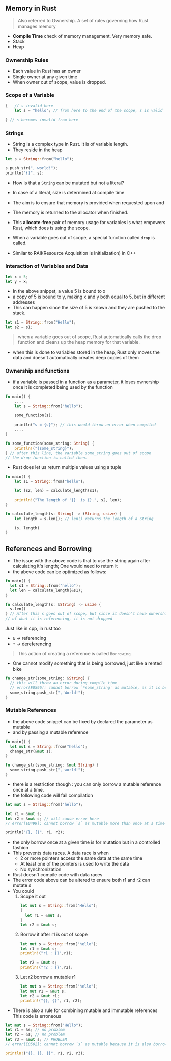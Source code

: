 ## Memory in Rust
> Also referred to Ownership. A set of rules governing how Rust manages memory
- **Compile Time** check of memory management. Very memory safe.
- Stack
- Heap

### Ownership Rules
- Each value in Rust has an owner
- Single owner at any given time
- When owner out of scope, value is dropped.

### Scope of a Variable
```rust
{   // s invalid here
    let s = "hello"; // from here to the end of the scope, s is valid
    
} // s becomes invalid from here
```

### Strings
- String is a complex type in Rust. It is of variable length.
- They reside in the heap

```rust
let s = String::from("hello");

s.push_str(", world!");
println("{}", s);
```
- How is that a `String` can be mutated but not a literal?
- In case of a literal, size is determined at compile time
- The aim is to ensure that memory is provided when requested upon and
- The memory is returned to the allocator when finished.
- This **allocate-free** pair of memory usage for variables is what empowers Rust, 
  which does is using the scope.

- When a variable goes out of scope, a special function called `drop` is called.
- Similar to RAII(Resource Acquisition Is Initialization) in C++


### Interaction of Variables and Data
```rust
let x = 5;
let y = x;
```
- In the above snippet, a value 5 is bound to x
- a copy of 5 is bound to y, making x and y both equal to 5, but in different addresses
- This can happen since the size of 5 is known and they are pushed to the stack.

```rust
let s1 = String::from("Hello");
let s2 = s1;
```
> when a variable goes out of scope, Rust automatically calls the drop function and cleans up the heap memory for that variable.
- when this is done to variables stored in the heap, Rust only moves the data and doesn't automatically creates deep copies of them

### Ownership and functions
- if a variable is passed in a function as a parameter, it loses ownership once it is completed being used by the function
```rust
fn main() {
    ....
    let s = String::from("hello");

    some_function(s);
    
    println("s = {s}"); // this would throw an error when compiled
    ....    
}

fn some_function(some_string: String) {
    println!("{some_string}");
} // after this line, the variable some_string goes out of scope
// the drop function is called then.

```
- Rust does let us return multiple values using a tuple
```rust
fn main() {
    let s1 = String::from("hello");

    let (s2, len) = calculate_length(s1);

    println!("The length of '{}' is {}.", s2, len);
}

fn calculate_length(s: String) -> (String, usize) {
    let length = s.len(); // len() returns the length of a String

    (s, length)
}
```

## References and Borrowing
- The issue with the above code is that to use the string again after calculating it's length;
 One would need to return it
- the above code can be optimized as follows:
```rust
fn main() {
  let s1 = String::from("hello");
  let len = calculate_length(&s1);
}

fn calculate_length(s: &String) -> usize {
  s.len()
} // After this s goes out of scope, but since it doesn't have ownership
// of what it is referencing, it is not dropped 
```
Just like in cpp, in rust too
- `&` -> referencing
- `*` -> dereferencing

> This action of creating a reference is called `Borrowing`

- One cannot modify something that is being borrowed, just like a rented bike

```rust
fn change_str(some_string: &String) {
  // this will throw an error during compile time
  // error[E0596]: cannot borrow `*some_string` as mutable, as it is behind a `&` reference
  some_string.push_str(", World!");
}
```

### Mutable References
- the above code snippet can be fixed by declared the parameter as mutable
- and by passing a mutable reference
```rust
fn main() {
  let mut s = String::from("hello");
  change_str(&mut s);
}

fn change_str(some_string: &mut String) {
  some_string.push_str(", world!");
}
```
- there is a restriction though : you can only borrow a mutable reference once at a time.
- the following code will fail compilation
```rust
let mut s = String::from("hello");

let r1 = &mut s;
let r2 = &mut s; // will cause error here
// error[E0499]: cannot borrow `s` as mutable more than once at a time

println("{}, {}", r1, r2);
```
- the only borrow once at a given time is for mutation but in a controlled fashion
- This prevents data races. A data race is when
   - 2 or more pointers access the same data at the same time
   - At least one of the pointers is used to write the data
   - No synchronization
- Rust doesn't compile code with data races
- The error code above can be altered to ensure both r1 and r2 can mutate s
- You could 
  1. Scope it out
      ```rust
      let mut s = String::from("Hello");
      {
        let r1 = &mut s;
      }
      let r2 = &mut s;
      ```
  2. Borrow it after r1 is out of scope
      ```rust
      let mut s = String::from("hello");
      let r1 = &mut s;
      println!("r1 : {}",r1);

      let r2 = &mut s;
      println!("r2 : {}",r2);
      ```
  1. Let r2 borrow a mutable r1
      ```rust
      let mut s = String::from("hello");
      let mut r1 = &mut s;
      let r2 = &mut r1;
      println!("{}, {}", r1, r2);
      ```
- There is also a rule for combining mutable and immutable references
This code is erroneous
```rust
let mut s = String::from("Hello");
let r1 = &s; // no problem
let r2 = &s; // no problem
let r3 = &mut s; // PROBLEM
// error[E0502]: cannot borrow `s` as mutable because it is also borrowed as immutable

println!("{}, {}, {}", r1, r2, r3);
```
